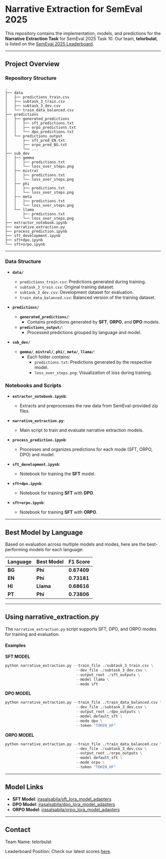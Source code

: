 # Narrative Extraction for SemEval 2025

This repository contains the implementation, models, and predictions for the **Narrative Extraction Task** for SemEval 2025 Task 10. Our team, **telorbulat**, is listed on the [SemEval 2025 Leaderboard](https://propaganda.math.unipd.it/semeval2025task10/leaderboard.php).

---

## Project Overview

### Repository Structure

```plaintext
.
├── data
│   ├── predictions_train.csv
│   ├── subtask_3_train.csv
│   ├── subtask_3_dev.csv
│   └── train_data_balanced.csv
├── predictions
│   ├── generated_predictions
│   │   ├── sft_predictions.txt
│   │   ├── orpo_predictions.txt
│   │   └── dpo_predictions.txt
│   └── predictions_output
│       ├── sft_pred_EN.txt
│       ├── orpo_pred_BG.txt
│       └── ...
├── sub_dev
│   ├── gemma
│   │   ├── predictions.txt
│   │   └── loss_over_steps.png
│   ├── mistral
│   │   ├── predictions.txt
│   │   └── loss_over_steps.png
│   ├── phi
│   │   ├── predictions.txt
│   │   └── loss_over_steps.png
│   ├── meta
│   │   ├── predictions.txt
│   │   └── loss_over_steps.png
│   └── llama
│       ├── predictions.txt
│       └── loss_over_steps.png
├── extractor_notebook.ipynb
├── narrative_extraction.py
├── process_prediction.ipynb
├── sft_development.ipynb
├── sft+dpo.ipynb
└── sft+orpo.ipynb
```

---

### Data Structure
- **`data/`**
  - `predictions_train.csv`: Predictions generated during training.
  - `subtask_3_train.csv`: Original training dataset.
  - `subtask_3_dev.csv`: Development dataset for evaluation.
  - `train_data_balanced.csv`: Balanced version of the training dataset.

- **`predictions/`**
  - **`generated_predictions/`**:
    - Contains predictions generated by **SFT**, **ORPO**, and **DPO** models.
  - **`predictions_output/`**:
    - Processed predictions grouped by language and model.

- **`sub_dev/`**
  - **`gemma/`**, **`mistral/`**, **`phi/`**, **`meta/`**, **`llama/`**:
    - Each folder contains:
      - `predictions.txt`: Predictions generated by the respective model.
      - `loss_over_steps.png`: Visualization of loss during training.

### Notebooks and Scripts
- **`extractor_notebook.ipynb`**:
  - Extracts and preprocesses the raw data from SemEval-provided zip files.

- **`narrative_extraction.py`**:
  - Main script to train and evaluate narrative extraction models.

- **`process_prediction.ipynb`**:
  - Processes and organizes predictions for each mode (SFT, ORPO, DPO) and model.

- **`sft_development.ipynb`**:
  - Notebook for training the **SFT** model.

- **`sft+dpo.ipynb`**:
  - Notebook for training **SFT** with **DPO**.

- **`sft+orpo.ipynb`**:
  - Notebook for training **SFT** with **ORPO**.

---

## Best Model by Language
Based on evaluation across multiple models and modes, here are the best-performing models for each language:

| **Language** | **Best Model** | **F1 Score** |
|--------------|----------------|--------------|
| **BG**       | **Phi**        | **0.67409**  |
| **EN**       | **Phi**        | **0.73181**  |
| **HI**       | **Llama**      | **0.68616**  |
| **PT**       | **Phi**        | **0.73806**  |

---

## Using narrative_extraction.py

The `narrative_extraction.py` script supports SFT, DPO, and ORPO modes for training and evaluation.

#### Examples

**SFT MODEL**
```python
python narrative_extraction.py --train_file ./subtask_3_train.csv \
                                --dev_file ./subtask_3_dev.csv \
                                --output_root ./sft_outputs \
                                --model llama \
                                --mode sft
```

**DPO MODEL**
```python
python narrative_extraction.py --train_file ./train_data_balanced.csv \
                                --dev_file ./subtask_3_dev.csv \
                                --output_root ./dpo_outputs \
                                --model default_sft \
                                --mode dpo \
                                --token "TOKEN_HF"
```

**ORPO MODEL**
```python
python narrative_extraction.py --train_file ./train_data_balanced.csv \
                                --dev_file ./subtask_3_dev.csv \
                                --output_root ./orpo_outputs \
                                --model default_sft \
                                --mode orpo \
                                --token "TOKEN_HF"
```

---

## Model Links

- **SFT Model**: [irasalsabila/sft_lora_model_adapters](https://huggingface.co/irasalsabila/sft_lora_model_adapters)
- **DPO Model**: [irasalsabila/dpo_lora_model_adapters](https://huggingface.co/irasalsabila/dpo_lora_model_adapters)
- **ORPO Model**: [irasalsabila/orpo_lora_model_adapters](https://huggingface.co/irasalsabila/orpo_lora_model_adapters)

---

## Contact
Team Name: telorbulat

Leaderboard Position: Check our latest scores [here](https://propaganda.math.unipd.it/semeval2025task10/leaderboard.php).